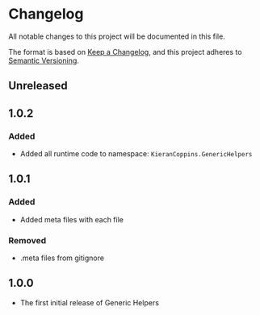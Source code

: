 # Changelog

All notable changes to this project will be documented in this file.

The format is based on [Keep a Changelog](https://keepachangelog.com/en/1.0.0/),
and this project adheres to [Semantic Versioning](https://semver.org/spec/v2.0.0.html).

## Unreleased

## 1.0.2

### Added

- Added all runtime code to namespace: `KieranCoppins.GenericHelpers`

## 1.0.1

### Added

- Added meta files with each file

### Removed

- .meta files from gitignore

## 1.0.0
- The first initial release of Generic Helpers
